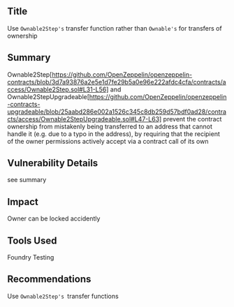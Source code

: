 ## Title

Use `Ownable2Step's` transfer function rather than `Ownable's` for transfers of ownership

## Summary

Ownable2Step[https://github.com/OpenZeppelin/openzeppelin-contracts/blob/3d7a93876a2e5e1d7fe29b5a0e96e222afdc4cfa/contracts/access/Ownable2Step.sol#L31-L56] and Ownable2StepUpgradeable[https://github.com/OpenZeppelin/openzeppelin-contracts-upgradeable/blob/25aabd286e002a1526c345c8db259d57bdf0ad28/contracts/access/Ownable2StepUpgradeable.sol#L47-L63] prevent the contract ownership from mistakenly being transferred to an address that cannot handle it (e.g. due to a typo in the address), by requiring that the recipient of the owner permissions actively accept via a contract call of its own

## Vulnerability Details

see summary

## Impact

Owner can be locked accidently

## Tools Used

Foundry Testing

## Recommendations

Use `Ownable2Step's `transfer functions
